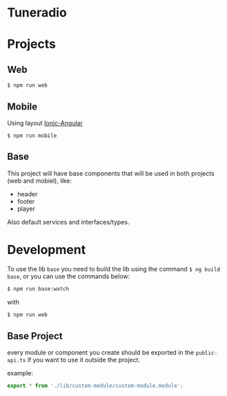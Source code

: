 # Tuneradio

# Projects
## Web
`$ npm run web`

## Mobile
Using layout [Ionic-Angular](https://ionicframework.com/docs/angular/overview)

`$ npm run mobile`

## Base
This project will have base components that will be used in both projects (web and mobiel), like:

- header
- footer
- player

Also default services and interfaces/types.

# Development
To use the lib `base` you need to build the lib using the command `$ ng build base`,
or you can use the commands below:

```bash
$ npm run base:watch
```

with

```bash
$ npm run web
```

## Base Project
every module or component you create should be exported in the `public-api.ts` if you want to use it outside the project.

example:
```ts
export * from './lib/custom-module/custom-module.module';
```
